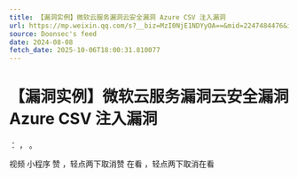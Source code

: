 ```yaml
---
title: 【漏洞实例】微软云服务漏洞云安全漏洞 Azure CSV 注入漏洞
url: https://mp.weixin.qq.com/s?__biz=MzI0NjE1NDYyOA==&mid=2247484476&idx=1&sn=96bbd0c3c49ea89d94fb89e6c29502de
source: Doonsec's feed
date: 2024-08-08
fetch_date: 2025-10-06T18:00:31.810077
---
```


# 【漏洞实例】微软云服务漏洞云安全漏洞 Azure CSV 注入漏洞

：
，
。

视频
小程序
赞
，轻点两下取消赞
在看
，轻点两下取消在看